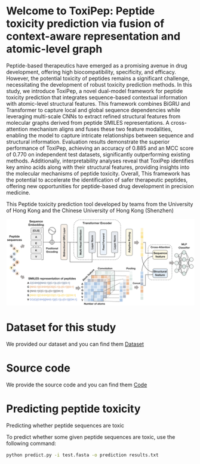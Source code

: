 # Welcome to ToxiPep: Peptide toxicity prediction via fusion of context-aware representation and atomic-level graph
Peptide-based therapeutics have emerged as a promising avenue in drug development, offering high biocompatibility, specificity, and efficacy. However, the potential toxicity of peptides remains a significant challenge, necessitating the development of robust toxicity prediction methods. In this study, we introduce ToxiPep, a novel dual-model framework for peptide toxicity prediction that integrates sequence-based contextual information with atomic-level structural features. This framework combines BiGRU and Transformer to capture local and global sequence dependencies while leveraging multi-scale CNNs to extract refined structural features from molecular graphs derived from peptide SMILES representations. A cross-attention mechanism aligns and fuses these two feature modalities, enabling the model to capture intricate relationships between sequence and structural information. Evaluation results demonstrate the superior performance of ToxiPep, achieving an accuracy of 0.885 and an MCC score of 0.770 on independent test datasets, significantly outperforming existing methods. Additionally, interpretability analyses reveal that ToxiPep identifies key amino acids along with their structural features, providing insights into the molecular mechanisms of peptide toxicity. Overall, This framework has the potential to accelerate the identification of safer therapeutic peptides, offering new opportunities for peptide-based drug development in precision medicine.

This Peptide toxicity prediction tool developed by teams from the University of Hong Kong and the Chinese University of Hong Kong (Shenzhen)

![The workflow of this study](https://github.com/GGCL7/ToxiPep/blob/main/workflow.png)


# Dataset for this study
We provided our dataset and you can find them [Dataset](https://github.com/GGCL7/ToxiPep/tree/main/Dataset)
# Source code
We provide the source code and you can find them [Code](https://github.com/GGCL7/ToxiPep/tree/main/Code)



# Predicting peptide toxicity

Predicting whether peptide sequences are toxic

To predict whether some given peptide sequences are toxic, use the following command:

```bash
python predict.py -i test.fasta -o prediction results.txt
```

